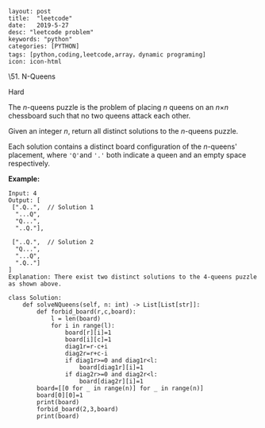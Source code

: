 ```
layout: post
title:  "leetcode"
date:   2019-5-27
desc: "leetcode problem"
keywords: "python"
categories: [PYTHON]
tags: [python,coding,leetcode,array，dynamic programing]
icon: icon-html
```

\51. N-Queens

Hard

The *n*-queens puzzle is the problem of placing *n* queens on an *n*×*n* chessboard such that no two queens attack each other.

Given an integer *n*, return all distinct solutions to the *n*-queens puzzle.

Each solution contains a distinct board configuration of the *n*-queens' placement, where `'Q'`and `'.'` both indicate a queen and an empty space respectively.

**Example:**

```
Input: 4
Output: [
 [".Q..",  // Solution 1
  "...Q",
  "Q...",
  "..Q."],

 ["..Q.",  // Solution 2
  "Q...",
  "...Q",
  ".Q.."]
]
Explanation: There exist two distinct solutions to the 4-queens puzzle as shown above.
```



```
class Solution:
    def solveNQueens(self, n: int) -> List[List[str]]:
        def forbid_board(r,c,board):
            l = len(board)
            for i in range(l):
                board[r][i]=1
                board[i][c]=1
                diag1r=r-c+i
                diag2r=r+c-i
                if diag1r>=0 and diag1r<l:
                	board[diag1r][i]=1
                if diag2r>=0 and diag2r<l:
                	board[diag2r][i]=1
        board=[[0 for _ in range(n)] for _ in range(n)]
        board[0][0]=1
        print(board)
        forbid_board(2,3,board)
        print(board)
```

